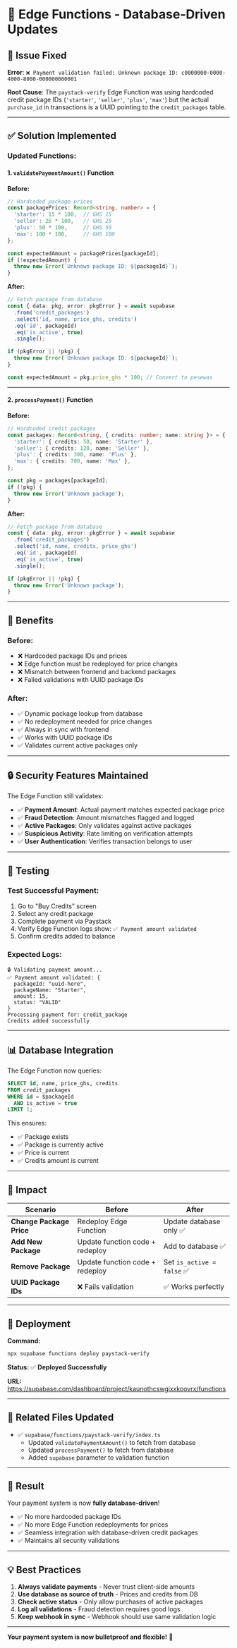 # 🔧 Edge Functions - Database-Driven Updates

## 🎯 Issue Fixed

**Error**: `❌ Payment validation failed: Unknown package ID: c0000000-0000-4000-8000-000000000001`

**Root Cause**: The `paystack-verify` Edge Function was using hardcoded credit package IDs (`'starter'`, `'seller'`, `'plus'`, `'max'`) but the actual `purchase_id` in transactions is a UUID pointing to the `credit_packages` table.

---

## ✅ Solution Implemented

### **Updated Functions:**

#### **1. `validatePaymentAmount()` Function**

**Before:**
```typescript
// Hardcoded package prices
const packagePrices: Record<string, number> = {
  'starter': 15 * 100,  // GHS 15
  'seller': 25 * 100,   // GHS 25
  'plus': 50 * 100,     // GHS 50
  'max': 100 * 100,     // GHS 100
};

const expectedAmount = packagePrices[packageId];
if (!expectedAmount) {
  throw new Error(`Unknown package ID: ${packageId}`);
}
```

**After:**
```typescript
// Fetch package from database
const { data: pkg, error: pkgError } = await supabase
  .from('credit_packages')
  .select('id, name, price_ghs, credits')
  .eq('id', packageId)
  .eq('is_active', true)
  .single();

if (pkgError || !pkg) {
  throw new Error(`Unknown package ID: ${packageId}`);
}

const expectedAmount = pkg.price_ghs * 100; // Convert to pesewas
```

---

#### **2. `processPayment()` Function**

**Before:**
```typescript
// Hardcoded credit packages
const packages: Record<string, { credits: number; name: string }> = {
  'starter': { credits: 50, name: 'Starter' },
  'seller': { credits: 120, name: 'Seller' },
  'plus': { credits: 300, name: 'Plus' },
  'max': { credits: 700, name: 'Max' },
};

const pkg = packages[packageId];
if (!pkg) {
  throw new Error('Unknown package');
}
```

**After:**
```typescript
// Fetch package from database
const { data: pkg, error: pkgError } = await supabase
  .from('credit_packages')
  .select('id, name, credits, price_ghs')
  .eq('id', packageId)
  .eq('is_active', true)
  .single();

if (pkgError || !pkg) {
  throw new Error('Unknown package');
}
```

---

## 🚀 Benefits

### **Before:**
- ❌ Hardcoded package IDs and prices
- ❌ Edge function must be redeployed for price changes
- ❌ Mismatch between frontend and backend packages
- ❌ Failed validations with UUID package IDs

### **After:**
- ✅ Dynamic package lookup from database
- ✅ No redeployment needed for price changes
- ✅ Always in sync with frontend
- ✅ Works with UUID package IDs
- ✅ Validates current active packages only

---

## 🔒 Security Features Maintained

The Edge Function still validates:
- ✅ **Payment Amount**: Actual payment matches expected package price
- ✅ **Fraud Detection**: Amount mismatches flagged and logged
- ✅ **Active Packages**: Only validates against active packages
- ✅ **Suspicious Activity**: Rate limiting on verification attempts
- ✅ **User Authentication**: Verifies transaction belongs to user

---

## 🧪 Testing

### **Test Successful Payment:**
1. Go to "Buy Credits" screen
2. Select any credit package
3. Complete payment via Paystack
4. Verify Edge Function logs show: `✅ Payment amount validated`
5. Confirm credits added to balance

### **Expected Logs:**
```
🔒 Validating payment amount...
✅ Payment amount validated: {
  packageId: "uuid-here",
  packageName: "Starter",
  amount: 15,
  status: "VALID"
}
Processing payment for: credit_package
Credits added successfully
```

---

## 📊 Database Integration

The Edge Function now queries:

```sql
SELECT id, name, price_ghs, credits
FROM credit_packages
WHERE id = $packageId
  AND is_active = true
LIMIT 1;
```

This ensures:
- ✅ Package exists
- ✅ Package is currently active
- ✅ Price is current
- ✅ Credits amount is current

---

## 🎯 Impact

| Scenario | Before | After |
|----------|--------|-------|
| **Change Package Price** | Redeploy Edge Function | Update database only ✅ |
| **Add New Package** | Update function code + redeploy | Add to database ✅ |
| **Remove Package** | Update function code + redeploy | Set `is_active = false` ✅ |
| **UUID Package IDs** | ❌ Fails validation | ✅ Works perfectly |

---

## 🔧 Deployment

**Command:**
```bash
npx supabase functions deploy paystack-verify
```

**Status:** ✅ **Deployed Successfully**

**URL:** https://supabase.com/dashboard/project/kaunothcswgixxkoovrx/functions

---

## 📝 Related Files Updated

- ✅ `supabase/functions/paystack-verify/index.ts`
  - Updated `validatePaymentAmount()` to fetch from database
  - Updated `processPayment()` to fetch from database
  - Added `supabase` parameter to validation function

---

## 🎉 Result

Your payment system is now **fully database-driven**! 

- ✅ No more hardcoded package IDs
- ✅ No more Edge Function redeployments for prices
- ✅ Seamless integration with database-driven credit packages
- ✅ Maintains all security validations

---

## 💡 Best Practices

1. **Always validate payments** - Never trust client-side amounts
2. **Use database as source of truth** - Prices and credits from DB
3. **Check active status** - Only allow purchases of active packages
4. **Log all validations** - Fraud detection requires good logs
5. **Keep webhook in sync** - Webhook should use same validation logic

---

**Your payment system is now bulletproof and flexible!** 🚀

